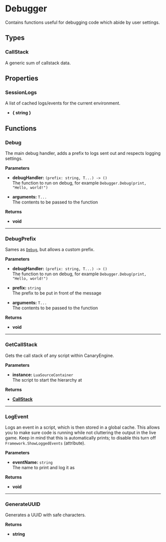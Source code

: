# Debugger

Contains functions useful for debugging code which abide by user settings.

## Types

### CallStack <Badge type="tip" text="private" />

A generic sum of callstack data.

## Properties

### SessionLogs

A list of cached logs/events for the current environment.

* **{ string }**

## Functions

### Debug <Badge type="warning" text="deprecated" />

The main debug handler, adds a prefix to logs sent out and respects logging settings.

**Parameters**

* **debugHandler:** `(prefix: string, T...) -> ()`\
The function to run on debug, for example `Debugger.Debug(print, "Hello, world!")`

* **arguments:** `T...`\
The contents to be passed to the function

**Returns**

* **void**

---

### DebugPrefix <Badge type="warning" text="deprecated" />

Sames as [`Debug`](#debug), but allows a custom prefix.

**Parameters**

* **debugHandler:** `(prefix: string, T...) -> ()`\
The function to run on debug, for example `Debugger.Debug(print, "Hello, world!")`

* **prefix:** `string`\
The prefix to be put in front of the message

* **arguments:** `T...`\
The contents to be passed to the function

**Returns**

* **void**

---

### GetCallStack

Gets the call stack of any script within CanaryEngine.

**Parameters**

* **instance:** `LuaSourceContainer`\
The script to start the hierarchy at

**Returns**

* **[CallStack](#callstack)**

---

### LogEvent

Logs an event in a script, which is then stored in a global cache. This allows you to make sure code is running while not cluttering the output in the live game. Keep in mind that this is automatically prints; to disable this turn off `Framework.ShowLoggedEvents` (attribute).

**Parameters**

* **eventName:** `string`\
The name to print and log it as

**Returns**

* **void**

---

### GenerateUUID

Generates a UUID with safe characters.

**Returns**

* **string**